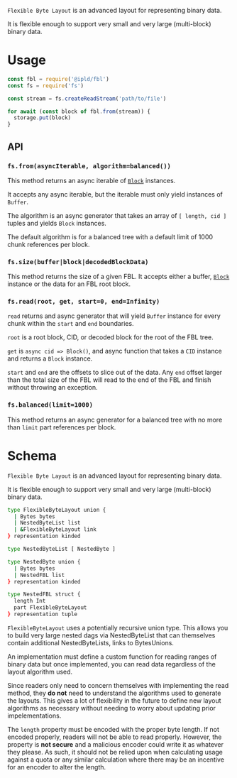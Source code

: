 `Flexible Byte Layout` is an advanced layout for representing binary data.

It is flexible enough to support very small and very large (multi-block) binary data.

# Usage

```javascript
const fbl = require('@ipld/fbl')
const fs = require('fs')

const stream = fs.createReadStream('path/to/file')

for await (const block of fbl.from(stream)) {
  storage.put(block)
}
```

## API

### `fs.from(asyncIterable, algorithm=balanced())`

This method returns an async iterable of [`Block`](https://github.com/ipld/js-block) instances.

It accepts any async iterable, but the iterable must only yield instances of `Buffer`.

The algorithm is an async generator that takes an array of `[ length, cid ]` tuples and yields `Block` instances.

The default algorithm is for a balanced tree with a default limit of 1000 chunk references per block.

### `fs.size(buffer|block|decodedBlockData)`

This method returns the size of a given FBL. It accepts either a buffer,
[`Block`](https://github.com/ipld/js-block) instance or the data for an FBL root block.

### `fs.read(root, get, start=0, end=Infinity)`

`read` returns and async generator that will yield `Buffer` instance for every chunk within
the `start` and `end` boundaries.

`root` is a root block, CID, or decoded block for the root of the FBL tree.

`get` is `async cid => Block()`, and async function that takes a `CID` instance and returns a `Block` instance.

`start` and `end` are the offsets to slice out of the data. Any `end` offset larger than the total size of
the FBL will read to the end of the FBL and finish without throwing an exception.

### `fs.balanced(limit=1000)`

This method returns an async generator for a balanced tree with no more than `limit` part references per block.

# Schema

`Flexible Byte Layout` is an advanced layout for representing binary data.

It is flexible enough to support very small and very large (multi-block) binary data.

```sh
type FlexibleByteLayout union {
  | Bytes bytes
  | NestedByteList list
  | &FlexibleByteLayout link
} representation kinded

type NestedByteList [ NestedByte ]

type NestedByte union {
  | Bytes bytes
  | NestedFBL list
} representation kinded

type NestedFBL struct {
  length Int
  part FlexibleByteLayout
} representation tuple
```

`FlexibleByteLayout` uses a potentially recursive union type. This allows you to build very large nested
dags via NestedByteList that can themselves contain additional NestedByteLists, links to BytesUnions.

An implementation must define a custom function for reading ranges of binary
data but once implemented, you can read data regardless of the layout algorithm used.

Since readers only need to concern themselves with implementing the read method, they **do not**
need to understand the algorithms used to generate the layouts. This gives a lot of flexibility
in the future to define new layout algorithms as necessary without needing to worry about
updating prior impelementations.

The `length` property must be encoded with the proper byte length. If not encoded properly, readers
will not be able to read properly. However, the property is **not secure** and a malicious encoder
could write it as whatever they please. As such, it should not be relied upon when calculating usage
against a quota or any similar calculation where there may be an incentive for an encoder to alter the
length.
